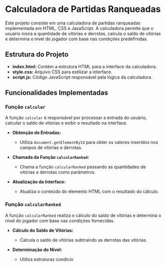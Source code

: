 # Calculadora de Partidas Ranqueadas

Este projeto consiste em uma calculadora de partidas ranqueadas implementada em HTML, CSS e JavaScript. A calculadora permite que o usuário insira a quantidade de vitórias e derrotas, calcula o saldo de vitórias e determina o nível do jogador com base nas condições predefinidas.

## Estrutura do Projeto

- **index.html:** Contém a estrutura HTML para a interface da calculadora.
- **style.css:** Arquivo CSS para estilizar a interface.
- **script.js:** Código JavaScript responsável pela lógica da calculadora.

## Funcionalidades Implementadas

### Função `calcular`

A função `calcular` é responsável por processar a entrada do usuário, calcular o saldo de vitórias e exibir o resultado na interface.

- **Obtenção de Entradas:**
  - Utiliza `document.getElementById` para obter os valores inseridos nos campos de vitórias e derrotas.

- **Chamada da Função `calcularRanked`:**
  - Chama a função `calcularRanked` passando as quantidades de vitórias e derrotas como parâmetros.

- **Atualização da Interface:**
  - Atualiza o conteúdo do elemento HTML com o resultado do cálculo.

### Função `calcularRanked`

A função `calcularRanked` realiza o cálculo do saldo de vitórias e determina o nível do jogador com base nas condições fornecidas.

- **Cálculo do Saldo de Vitórias:**
  - Calcula o saldo de vitórias subtraindo as derrotas das vitórias.

- **Determinação do Nível:**
  - Utiliza estruturas condicio
